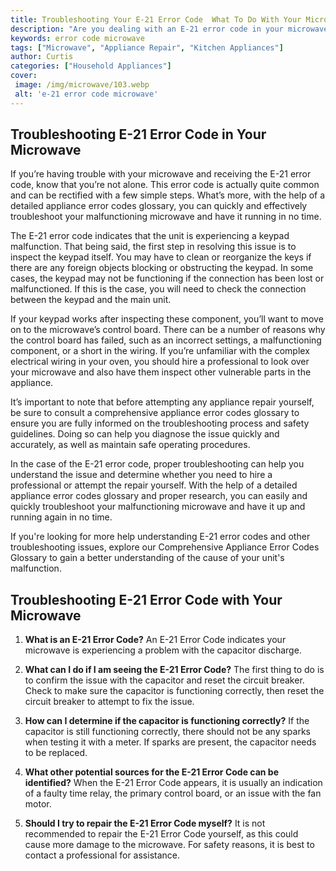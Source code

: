 ```yaml
---
title: Troubleshooting Your E-21 Error Code  What To Do With Your Microwave
description: "Are you dealing with an E-21 error code in your microwave Find out what it means and what to do next with this step-by-step troubleshooting guide Get your microwave up and running again quickly"
keywords: error code microwave
tags: ["Microwave", "Appliance Repair", "Kitchen Appliances"]
author: Curtis
categories: ["Household Appliances"]
cover: 
 image: /img/microwave/103.webp
 alt: 'e-21 error code microwave'
---
```

## Troubleshooting E-21 Error Code in Your Microwave

If you’re having trouble with your microwave and receiving the E-21 error code, know that you’re not alone. This error code is actually quite common and can be rectified with a few simple steps. What’s more, with the help of a detailed appliance error codes glossary, you can quickly and effectively troubleshoot your malfunctioning microwave and have it running in no time. 

The E-21 error code indicates that the unit is experiencing a keypad malfunction. That being said, the first step in resolving this issue is to inspect the keypad itself. You may have to clean or reorganize the keys if there are any foreign objects blocking or obstructing the keypad. In some cases, the keypad may not be functioning if the connection has been lost or malfunctioned. If this is the case, you will need to check the connection between the keypad and the main unit.

If your keypad works after inspecting these component, you’ll want to move on to the microwave’s control board. There can be a number of reasons why the control board has failed, such as an incorrect settings, a malfunctioning component, or a short in the wiring. If you’re unfamiliar with the complex electrical wiring in your oven, you should hire a professional to look over your microwave and also have them inspect other vulnerable parts in the appliance. 

It’s important to note that before attempting any appliance repair yourself, be sure to consult a comprehensive appliance error codes glossary to ensure you are fully informed on the troubleshooting process and safety guidelines. Doing so can help you diagnose the issue quickly and accurately, as well as maintain safe operating procedures.

In the case of the E-21 error code, proper troubleshooting can help you understand the issue and determine whether you need to hire a professional or attempt the repair yourself. With the help of a detailed appliance error codes glossary and proper research, you can easily and quickly troubleshoot your malfunctioning microwave and have it up and running again in no time.

If you're looking for more help understanding E-21 error codes and other troubleshooting issues, explore our Comprehensive Appliance Error Codes Glossary to gain a better understanding of the cause of your unit's malfunction.
## Troubleshooting E-21 Error Code with Your Microwave

1. **What is an E-21 Error Code?**
An E-21 Error Code indicates your microwave is experiencing a problem with the capacitor discharge.

2. **What can I do if I am seeing the E-21 Error Code?**
The first thing to do is to confirm the issue with the capacitor and reset the circuit breaker. Check to make sure the capacitor is functioning correctly, then reset the circuit breaker to attempt to fix the issue.

3. **How can I determine if the capacitor is functioning correctly?**
If the capacitor is still functioning correctly, there should not be any sparks when testing it with a meter. If sparks are present, the capacitor needs to be replaced.

4. **What other potential sources for the E-21 Error Code can be identified?**
When the E-21 Error Code appears, it is usually an indication of a faulty time relay, the primary control board, or an issue with the fan motor.

5. **Should I try to repair the E-21 Error Code myself?**
It is not recommended to repair the E-21 Error Code yourself, as this could cause more damage to the microwave. For safety reasons, it is best to contact a professional for assistance.
